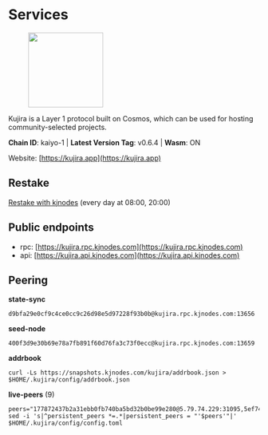 # Services

<figure><img src="https://raw.githubusercontent.com/kj89/testnet_manuals/main/pingpub/logos/kujira.png" width="150" alt=""><figcaption></figcaption></figure>

Kujira is a Layer 1 protocol built on Cosmos, which can be used for  hosting community-selected projects.

**Chain ID**: kaiyo-1 | **Latest Version Tag**: v0.6.4 | **Wasm**: ON

Website: [https://kujira.app](https://kujira.app)

## Restake

[Restake with kjnodes](https://restake.app/kujira/kujiravaloper1tnuqj73jfn3724lqz34c27tuv80nv336sadqym) (every day at 08:00, 20:00)
## Public endpoints

* rpc: [https://kujira.rpc.kjnodes.com](https://kujira.rpc.kjnodes.com)
* api: [https://kujira.api.kjnodes.com](https://kujira.api.kjnodes.com)

## Peering

**state-sync**

```
d9bfa29e0cf9c4ce0cc9c26d98e5d97228f93b0b@kujira.rpc.kjnodes.com:13656
```

**seed-node**

```
400f3d9e30b69e78a7fb891f60d76fa3c73f0ecc@kujira.rpc.kjnodes.com:13659
```

**addrbook**
```
curl -Ls https://snapshots.kjnodes.com/kujira/addrbook.json > $HOME/.kujira/config/addrbook.json
```

**live-peers** (9)
```
peers="177872437b2a31ebb0fb740ba5bd32b0be99e280@5.79.74.229:31095,5ef740383b8a490c1bee7f9e61bf03c43427b182@83.149.102.56:32095,610b8e096b4d8f923b1f41f7bdf92d5b63e033dc@162.55.243.82:4060,d9bfa29e0cf9c4ce0cc9c26d98e5d97228f93b0b@144.76.163.233:13656,a429a1fa5cc1e8757b6bbc3975ecc13e0ab2bf2f@95.217.228.124:11856,beb3329e969ae64d97c276f0ed0a1773ebdf61dc@146.19.24.142:26656,35629bef4cc1a0be69ebd053ff4e16de82970add@5.79.79.80:30095,b80cf7882c8cab4894d41ccd4f5a00406d8b5f7d@146.59.52.48:30095,94b124a422113f1871c3ea750097842004e4a095@18.222.185.33:26656"
sed -i 's|^persistent_peers *=.*|persistent_peers = "'$peers'"|' $HOME/.kujira/config/config.toml
```
